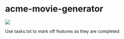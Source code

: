 # acme-movie-generator

<img src='https://github.com/FullstackAcademy/acme-movie-generator/blob/main/movies.png' />

Use tasks.txt to mark off features as they are completed
